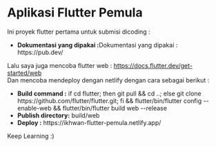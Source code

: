 # Aplikasi Flutter Pemula

Ini proyek flutter pertama untuk submisi dicoding :
<ul>
    <li><strong>Dokumentasi yang dipakai :</strong>Dokumentasi yang dipakai : https://pub.dev/</li>
</ul>

Lalu saya juga mencoba flutter web : https://docs.flutter.dev/get-started/web
<br>
Dan mencoba mendeploy dengan netlify dengan cara sebagai berikut :

<ul>
    <li><strong>Build command :</strong> if cd flutter; then git pull && cd ..; else git clone https://github.com/flutter/flutter.git; fi && flutter/bin/flutter config --enable-web && flutter/bin/flutter build web --release</li>
    <li><strong>Publish directory:</strong> build/web</li>
    <li><strong>Deploy :</strong> https://ikhwan-flutter-pemula.netlify.app/</li>
</ul>

Keep Learning :)